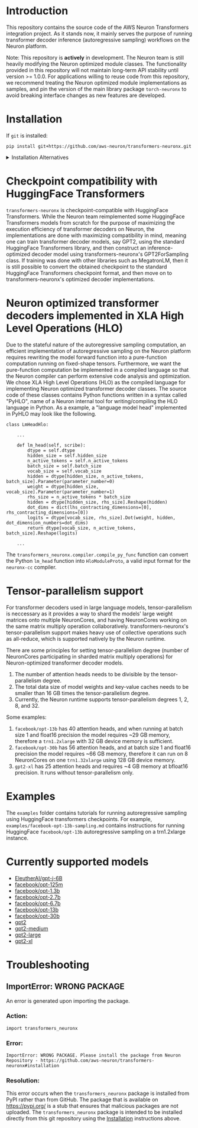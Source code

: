 # Introduction

This repository contains the source code of the AWS Neuron Transformers integration project.
As it stands now, it mainly serves the purpose of running transformer decoder inference
(autoregressive sampling) workflows on the Neuron platform.

Note: This repository is **actively** in development. The Neuron team is still heavily modifying
the Neuron optimized module classes. The functionality provided in this repository will not maintain
long-term API stability until version >= 1.0.0. For applications willing to reuse code from this
repository, we recommend treating the Neuron optimized module implementations as samples, and pin
the version of the main library package `torch-neuronx` to avoid breaking interface changes as new
features are developed.

# Installation

If `git` is installed:

```
pip install git+https://github.com/aws-neuron/transformers-neuronx.git
```
<details>
<summary>Installation Alternatives</summary>
<br>

Without `git`, save the package contents locally and use:
```
pip install transformers-neuronx/ # This directory contains `setup.py`
```

Similarly, a standalone wheel can be created using the `wheel` package
with the local repository contents:
```
pip install wheel
cd transformers-neuronx/  # This directory contains `setup.py`
python setup.py bdist_wheel
pip install dist/transformers_neuronx*.whl
```
This generates an installable `.whl` package under the `dist/` folder.
</details>

# Checkpoint compatibility with HuggingFace Transformers

`transformers-neuronx` is checkpoint-compatible with HuggingFace Transformers. While the Neuron
team reimplemented some HuggingFace Transformers models from scratch for the purpose of maximizing
the execution efficiency of transformer decoders on Neuron, the implementations are done with
maximizing compatibility in mind, meaning one can train transformer decoder models, say GPT2, using
the standard HuggingFace Transformers library, and then construct an inference-optimized decoder
model using transformers-neuronx's GPT2ForSampling class. If training was done with other libraries
such as MegatronLM, then it is still possible to convert the obtained checkpoint to the standard
HuggingFace Transformers checkpoint format, and then move on to transformers-neuronx's optimized
decoder implementations.

# Neuron optimized transformer decoders implemented in XLA High Level Operations (HLO)

Due to the stateful nature of the autoregressive sampling computation, an efficient implementation
of autoregressive sampling on the Neuron platform requires rewriting the model forward function into
a pure-function computation running on fixed-shape tensors. Furthermore, we want the pure-function
computation be implemented in a compiled language so that the Neuron compiler can perform extensive
code analysis and optimization. We chose XLA High Level Operations (HLO) as the compiled language
for implementing Neuron optimized transformer decoder classes. The source code of these classes
contains Python functions written in a syntax called "PyHLO", name of a Neuron internal tool for
writing/compiling the HLO language in Python. As a example, a "language model head" implemented in
PyHLO may look like the following.

```
class LmHeadHlo:

    ...

    def lm_head(self, scribe):
        dtype = self.dtype
        hidden_size = self.hidden_size
        n_active_tokens = self.n_active_tokens
        batch_size = self.batch_size
        vocab_size = self.vocab_size
        hidden = dtype[hidden_size, n_active_tokens, batch_size].Parameter(parameter_number=0)
        weight = dtype[hidden_size, vocab_size].Parameter(parameter_number=1)
        rhs_size = n_active_tokens * batch_size
        hidden = dtype[hidden_size, rhs_size].Reshape(hidden)
        dot_dims = dict(lhs_contracting_dimensions=[0], rhs_contracting_dimensions=[0])
        logits = dtype[vocab_size, rhs_size].Dot(weight, hidden, dot_dimension_numbers=dot_dims)
        return dtype[vocab_size, n_active_tokens, batch_size].Reshape(logits)

    ...
```

The `transformers_neuronx.compiler.compile_py_func` function can convert the Python `lm_head`
function into `HloModuleProto`, a valid input format for the `neuronx-cc` compiler.

# Tensor-parallelism support

For transformer decoders used in large language models, tensor-parallelism is neccessary as it
provides a way to shard the models' large weight matrices onto multiple NeuronCores, and having
NeuronCores working on the same matrix multiply operation collaboratively. transformers-neuronx's
tensor-parallelism support makes heavy use of collective operations such as all-reduce, which is
supported natively by the Neuron runtime.

There are some principles for setting tensor-parallelism degree (number of NeuronCores participating
in sharded matrix multiply operations) for Neuron-optimized transformer decoder models.

1. The number of attention heads needs to be divisible by the tensor-parallelism degree.
2. The total data size of model weights and key-value caches needs to be smaller than 16 GB times
the tensor-parallelism degree.
3. Currently, the Neuron runtime supports tensor-parallelism degrees 1, 2, 8, and 32.

Some examples:

1. `facebook/opt-13b` has 40 attention heads, and when running at batch size 1 and float16 precision
the model requires ~29 GB memory, therefore a `trn1.2xlarge` with 32 GB device memory is sufficient.
2. `facebook/opt-30b` has 56 attention heads, and at batch size 1 and float16 precision the model
requires ~66 GB memory, therefore it can run on 8 NeuronCores on one `trn1.32xlarge` using 128 GB
device memory.
3. `gpt2-xl` has 25 attention heads and requires ~4 GB memory at bfloat16 precision. It runs without
tensor-parallelism only.

# Examples

The `examples` folder contains tutorials for running autoregressive sampling using HuggingFace
transformers checkpoints. For example, `examples/facebook-opt-13b-sampling.md` contains instructions
for running HuggingFace `facebook/opt-13b` autoregressive sampling on a trn1.2xlarge instance.

# Currently supported models

- [EleutherAI/gpt-j-6B](https://huggingface.co/EleutherAI/gpt-j-6B)
- [facebook/opt-125m](https://huggingface.co/facebook/opt-125m)
- [facebook/opt-1.3b](https://huggingface.co/facebook/opt-1.3b)
- [facebook/opt-2.7b](https://huggingface.co/facebook/opt-2.7b)
- [facebook/opt-6.7b](https://huggingface.co/facebook/opt-6.7b)
- [facebook/opt-13b](https://huggingface.co/facebook/opt-13b)
- [facebook/opt-30b](https://huggingface.co/facebook/opt-30b)
- [gpt2](https://huggingface.co/gpt2)
- [gpt2-medium](https://huggingface.co/gpt2-medium)
- [gpt2-large](https://huggingface.co/gpt2-large)
- [gpt2-xl](https://huggingface.co/gpt2-xl)


# Troubleshooting

## ImportError: WRONG PACKAGE

An error is generated upon importing the package.

### Action:
```
import transformers_neuronx
```

### Error:
```
ImportError: WRONG PACKAGE. Please install the package from Neuron Repository - https://github.com/aws-neuron/transformers-neuronx#installation
```

### Resolution:
This error occurs when the `transformers_neuronx` package is installed from
PyPI rather than from GitHub. The package that is available on
https://pypi.org/ is a stub that ensures that malicious packages are not
uploaded. The `transformers_neuronx` package is intended to be installed
directly from this git repository using the [Installation](#installation)
instructions above.
